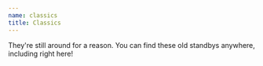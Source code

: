 ```yaml
---
name: classics
title: Classics
---
```


They're still around for a reason.  You can find
these old standbys anywhere, including right here!
